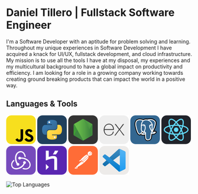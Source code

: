 # Daniel Tillero | Fullstack Software Engineer


I'm a Software Developer with an aptitude for problem solving and learning. Throughout my unique experiences in Software Development I have acquired a knack for UI/UX, fullstack development, and cloud infrastructure. My mission is to use all the tools I have at my disposal, my experiences and my multicultural background to have a global impact on productivity and efficiency. I am looking for a role in a growing company working towards creating ground breaking products that can impact the world in a positive way.

## Languages & Tools

![JS](https://github.com/harshcut/harshcut/blob/master/static/javascript.svg)   ![Python](https://github.com/harshcut/harshcut/blob/master/static/python.svg)   ![Node](https://github.com/harshcut/harshcut/blob/master/static/nodejs.svg)   ![Express](https://github.com/harshcut/harshcut/blob/master/static/expressjs.svg)   ![POstgreSQL](https://github.com/harshcut/harshcut/blob/master/static/postgresql.svg)   ![React](https://github.com/harshcut/harshcut/blob/master/static/react.svg)   ![Redux](https://github.com/harshcut/harshcut/blob/master/static/redux.svg)   ![Heroku](https://github.com/harshcut/harshcut/blob/master/static/heroku.svg)  ![Postman](https://github.com/harshcut/harshcut/blob/master/static/postman.svg)   ![VSCode](https://github.com/harshcut/harshcut/blob/master/static/vscode.svg)

![Top Languages](https://github-readme-stats.vercel.app/api/top-langs/?username=gardensgreen)



